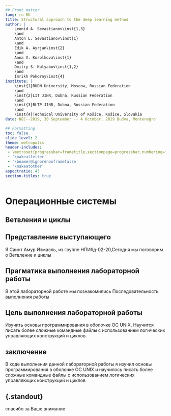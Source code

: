 ```yaml
---
## Front matter
lang: ru-RU
title: Structural approach to the deep learning method
author: |
	Leonid A. Sevastianov\inst{1,3}
	\and
	Anton L. Sevastianov\inst{1}
	\and
	Edik A. Ayrjan\inst{2}
	\and
	Anna V. Korolkova\inst{1}
	\and
	Dmitry S. Kulyabov\inst{1,2}
	\and
	Imrikh Pokorny\inst{4}
institute: |
	\inst{1}RUDN University, Moscow, Russian Federation
	\and
	\inst{2}LIT JINR, Dubna, Russian Federation
	\and
	\inst{3}BLTP JINR, Dubna, Russian Federation
	\and
	\inst{4}Technical University of Košice, Košice, Slovakia
date: NEC--2019, 30 September -- 4 October, 2019 Budva, Montenegro

## Formatting
toc: false
slide_level: 2
theme: metropolis
header-includes: 
 - \metroset{progressbar=frametitle,sectionpage=progressbar,numbering=fraction}
 - '\makeatletter'
 - '\beamer@ignorenonframefalse'
 - '\makeatother'
aspectratio: 43
section-titles: true
---
```



# Операционные системы

## Ветвления и циклы

## Представление выступающего


Я Саинт Амур Измаэль, из группе НПИбд-02-20,Сегодня мы поговорим о Ветвление и циклы

## Прагматика выполнения лабораторной работы 
В этой лабораторной работе мы познакомились Последовательность выполнения работы

## Цель выполнения лабораторной работы
Изучить основы программирования в оболочке ОС UNIX. Научится писать более сложные командные файлы с использованием логических управляющих конструкций и циклов.

## заключение
В ходе выполнения данной лабораторной работы я изучил
основы программирования в оболочке ОС UNIX и научилось писать более сложные командные файлы с использованием логических управляющих конструкций и циклов


## {.standout}

спасибо за Ваше внимание
